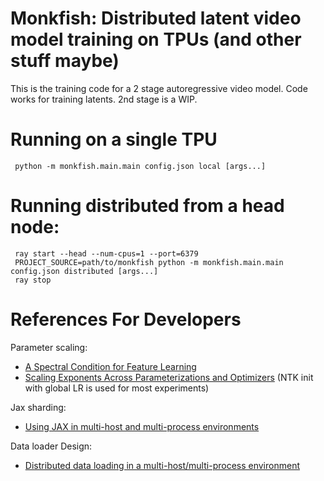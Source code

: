 # Monkfish: Distributed latent video model training on TPUs (and other stuff maybe)

This is the training code for a 2 stage autoregressive video model. Code works for training latents. 2nd stage is a WIP.

# Running on a single TPU
```
 python -m monkfish.main.main config.json local [args...]
```

# Running distributed from a head node:
```
 ray start --head --num-cpus=1 --port=6379
 PROJECT_SOURCE=path/to/monkfish python -m monkfish.main.main config.json distributed [args...]
 ray stop
```


# References For Developers

Parameter scaling: 
 - [A Spectral Condition for Feature Learning](https://arxiv.org/abs/2310.17813)
 - [Scaling Exponents Across Parameterizations and Optimizers](https://arxiv.org/abs/2407.05872) (NTK init with global LR is used for most experiments)

Jax sharding: 
 - [Using JAX in multi-host and multi-process environments](https://jax.readthedocs.io/en/latest/multi_process.html)

Data loader Design: 
 - [Distributed data loading in a multi-host/multi-process environment](https://jax.readthedocs.io/en/latest/distributed_data_loading.html)

